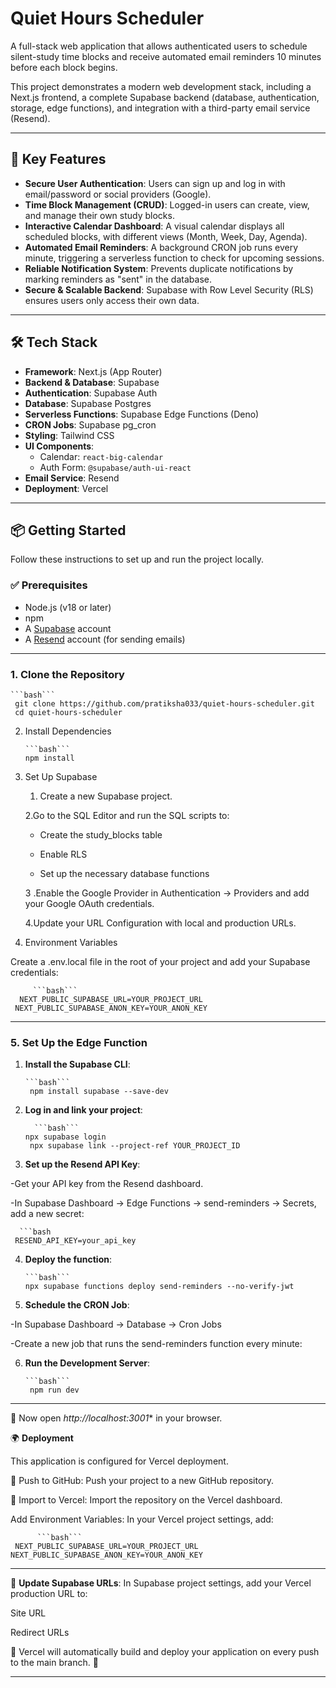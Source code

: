 # Quiet Hours Scheduler

A full-stack web application that allows authenticated users to schedule silent-study time blocks and receive automated email reminders 10 minutes before each block begins.

This project demonstrates a modern web development stack, including a Next.js frontend, a complete Supabase backend (database, authentication, storage, edge functions), and integration with a third-party email service (Resend).

---

## 🚀 Key Features

- **Secure User Authentication**: Users can sign up and log in with email/password or social providers (Google).  
- **Time Block Management (CRUD)**: Logged-in users can create, view, and manage their own study blocks.  
- **Interactive Calendar Dashboard**: A visual calendar displays all scheduled blocks, with different views (Month, Week, Day, Agenda).  
- **Automated Email Reminders**: A background CRON job runs every minute, triggering a serverless function to check for upcoming sessions.  
- **Reliable Notification System**: Prevents duplicate notifications by marking reminders as "sent" in the database.  
- **Secure & Scalable Backend**: Supabase with Row Level Security (RLS) ensures users only access their own data.  

---

## 🛠 Tech Stack

- **Framework**: Next.js (App Router)  
- **Backend & Database**: Supabase  
- **Authentication**: Supabase Auth  
- **Database**: Supabase Postgres  
- **Serverless Functions**: Supabase Edge Functions (Deno)  
- **CRON Jobs**: Supabase pg_cron  
- **Styling**: Tailwind CSS  
- **UI Components**:  
  - Calendar: `react-big-calendar`  
  - Auth Form: `@supabase/auth-ui-react`  
- **Email Service**: Resend  
- **Deployment**: Vercel  
  
---

## 📦 Getting Started

Follow these instructions to set up and run the project locally.

### ✅ Prerequisites

- Node.js (v18 or later)  
- npm  
- A [Supabase](https://supabase.com/) account  
- A [Resend](https://resend.com/) account (for sending emails)  

---

### 1. Clone the Repository

    ```bash```
     git clone https://github.com/pratiksha033/quiet-hours-scheduler.git
     cd quiet-hours-scheduler


2. Install Dependencies

       ```bash```
       npm install

3. Set Up Supabase
    1. Create a new Supabase project.

    2.Go to the SQL Editor and run the SQL scripts to:

    - Create the study_blocks table

    - Enable RLS

     - Set up the necessary database functions

    3 .Enable the Google Provider in Authentication → Providers and add your Google OAuth credentials.

    4.Update your URL Configuration with local and production URLs.

 4. Environment Variables

Create a .env.local file in the root of your project and add your Supabase credentials:

         ```bash```
      NEXT_PUBLIC_SUPABASE_URL=YOUR_PROJECT_URL
     NEXT_PUBLIC_SUPABASE_ANON_KEY=YOUR_ANON_KEY

---

### 5. Set Up the Edge Function

1. **Install the Supabase CLI**:

       ```bash```
        npm install supabase --save-dev

2. **Log in and link your project**:
   
         ```bash```
       npx supabase login
        npx supabase link --project-ref YOUR_PROJECT_ID


3. **Set up the Resend API Key**:

-Get your API key from the Resend dashboard.

-In Supabase Dashboard → Edge Functions → send-reminders → Secrets, add a new secret:

      ```bash
     RESEND_API_KEY=your_api_key


4. **Deploy the function**:

       ```bash```
       npx supabase functions deploy send-reminders --no-verify-jwt


5. **Schedule the CRON Job**:

-In Supabase Dashboard → Database → Cron Jobs

-Create a new job that runs the send-reminders function every minute:



6. **Run the Development Server**:

       ```bash```
        npm run dev
---


📌 Now open *http://localhost:3001**
 in your browser.

🌍 **Deployment**

This application is configured for Vercel deployment.

   🚀 Push to GitHub: Push your project to a new GitHub repository.

  🚀 Import to Vercel: Import the repository on the Vercel dashboard.

Add Environment Variables: In your Vercel project settings, add:

          ```bash```
     NEXT_PUBLIC_SUPABASE_URL=YOUR_PROJECT_URL
    NEXT_PUBLIC_SUPABASE_ANON_KEY=YOUR_ANON_KEY

---
📌 **Update Supabase URLs**:
In Supabase project settings, add your Vercel production URL to:

Site URL

Redirect URLs

📌 Vercel will automatically build and deploy your application on every push to the main branch. 🚀

---
 
 
